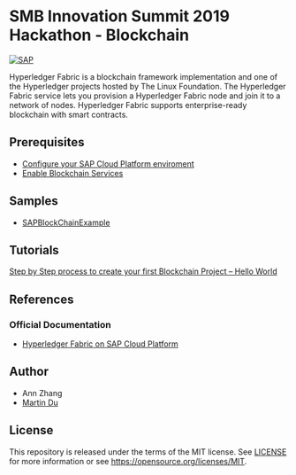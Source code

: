 # SMB Innovation Summit 2019 Hackathon - Blockchain
[![SAP](https://i.imgur.com/iCUn29f.png)](http://cloudplatform.sap.com/)

Hyperledger Fabric is a blockchain framework implementation and one of the Hyperledger projects hosted by The Linux Foundation. The Hyperledger Fabric service lets you provision a Hyperledger Fabric node and join it to a network of nodes. Hyperledger Fabric supports enterprise-ready blockchain with smart contracts. 


## Prerequisites
* [Configure your SAP Cloud Platform enviroment](https://developers.sap.com/uk/tutorials/hcp-cf-getting-started.html)
* [Enable Blockchain Services](https://help.sap.com/viewer/eac557df624246eaacfb99a272f479bb/BLOCKCHAIN/en-US/08ad06c777924a65871a67d149966074.html)

## Samples
* [SAPBlockChainExample](https://github.com/martinambition/SAPBlockChainExample)

## Tutorials
[Step by Step process to create your first Blockchain Project – Hello World](https://blogs.sap.com/2018/08/03/step-by-step-process-to-create-your-first-blockchain-project-hello-world/)

## References
### Official Documentation
* [Hyperledger Fabric on SAP Cloud Platform](https://help.sap.com/viewer/p/HYPERLEDGER_FABRIC)


## Author
* Ann Zhang
* [Martin Du](https://github.com/martinambition)

## License
This repository is released under the terms of the MIT license.
See [LICENSE](https://github.com/B1SA/hackathon/blob/master/LICENSE) for more information or see https://opensource.org/licenses/MIT.
